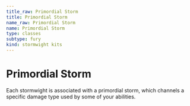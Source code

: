 ```yaml
---
title_raw: Primordial Storm
title: Primordial Storm
name_raw: Primordial Storm
name: Primordial Storm
type: classes
subtype: fury
kind: stormwight kits
---
```


# Primordial Storm

Each stormwight is associated with a primordial storm, which channels a specific damage type used by some of your abilities.
